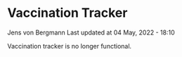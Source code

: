 Vaccination Tracker
================
Jens von Bergmann
Last updated at 04 May, 2022 - 18:10

Vaccination tracker is no longer functional.
